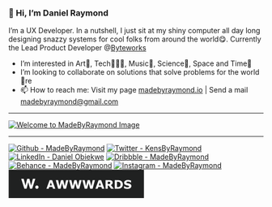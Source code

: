 ### 👋 Hi, I’m Daniel Raymond
I’m a UX Developer. In a nutshell, I just sit at my shiny computer all day long designing snazzy systems for cool folks from around the world😋. Currently the Lead Product Developer @[Byteworks](https://byteworks.com.ng)
- I’m interested in Art🎨, Tech👨🏼‍💻, Music🎷, Science🧪, Space and Time🌌
- I’m looking to collaborate on solutions that solve problems for the world 💞️re
- 📫 How to reach me: Visit my page <a href="https://madebyraymond.io">madebyraymond.io</a>  |  Send a mail madebyraymond@gmail.com

---

[![Welcome to MadeByRaymond Image](madebyraymond-intro.gif)](https://madebyraymond.io)

<!-- ---

[![Daniel Raymond's GitHub stats](https://github-readme-stats.vercel.app/api?username=madebyraymond&show_icons=true&hide=&count_private=true&title_color=000&text_color=000&icon_color=000&bg_color=fff&hide_border=true&show_icons=true)](http://www.github.com/madebyraymond)
[![Daniel Raymond's GitHub stats](https://github-readme-streak-stats.herokuapp.com/?user=madebyraymond&stroke=000&background=white&ring=000&fire=000&currStreakNum=000&currStreakLabel=000&sideNums=000&sideLabels=000&dates=000&hide_border=true)](http://www.github.com/madebyraymond) -->

---

<p>
  
  [![Github - MadeByRaymond](https://img.shields.io/badge/Github-12100E.svg?style=for-the-badge&logo=github&logoColor=FFFFFF)](https://github.com/madebyraymond)
  [![Twitter - KensByRaymond](https://img.shields.io/badge/Twitter-1DA1F2.svg?style=for-the-badge&logo=twitter&logoColor=FFFFFF)](https://twitter.com/KensByRaymond)
  [![LinkedIn - Daniel Obiekwe](https://img.shields.io/badge/LinkedIn-0077B5.svg?style=for-the-badge&logo=linkedin&logoColor=FFFFFF)](https://www.linkedin.com/in/daniel-obiekwe/)
  [![Dribbble - MadeByRaymond](https://img.shields.io/badge/Dribbble-EA4C89.svg?style=for-the-badge&logo=dribbble&logoColor=FFFFFF)](https://www.dribbble.com/MadeByRaymond)
  [![Behance - MadeByRaymond](https://img.shields.io/badge/Behance-0057FF.svg?style=for-the-badge&logo=behance&logoColor=FFFFFF)](https://behance.com/MadeByRaymond)
  [![Instagram - MadeByRaymond](https://img.shields.io/badge/Instagram-405DE6.svg?style=for-the-badge&logo=instagram&logoColor=FFFFFF)](https://instagram.com/MadeByRaymond)
  [![Awwwards - MadeByRaymond](social_buttons/AWWWARDS.svg)](https://www.awwwards.com/jury-member/MadeByRaymond)
<!--   [![Personal Website - MadeByRaymond](social_buttons/WEBSITE.svg)](https://madebyraymond.io) -->
</p>

<!-- - 🌱 I’m currently learning Blockchain -->

<!---
MadeByRaymond/MadeByRaymond is a ✨ special ✨ repository because its `README.md` (this file) appears on your GitHub profile.
You can click the Preview link to take a look at your changes.
--->
